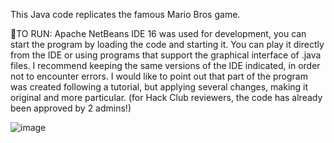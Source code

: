 This Java code replicates the famous Mario Bros game.

👾TO RUN:
Apache NetBeans IDE 16 was used for development, you can start the program by loading the code and starting it.
You can play it directly from the IDE or using programs that support the graphical interface of .java files.
I recommend keeping the same versions of the IDE indicated, in order not to encounter errors.
I would like to point out that part of the program was created following a tutorial, but applying several changes, making it original and more particular. (for Hack Club reviewers, the code has already been approved by 2 admins!)

![image](https://github.com/user-attachments/assets/51d27bf7-28ea-4751-bbc4-9cd06a5ae4ad)
